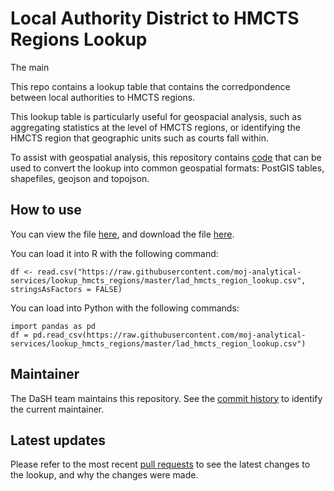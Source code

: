 # Local Authority District to HMCTS Regions Lookup

The main 

This repo contains a lookup table that contains the corredpondence between local authorities to HMCTS regions.  

This lookup table is particularly useful for geospacial analysis, such as aggregating statistics at the level of HMCTS regions, or identifying the HMCTS region that geographic units such as courts fall within.

To assist with geospatial analysis, this repository contains [code](https://github.com/moj-analytical-services/lookup_hmcts_regions/blob/master/How%20to%20produce%20shapefiles%20and%20geojson%20from%20the%20lookup.ipynb) that can be used to convert the lookup into common geospatial formats: PostGIS tables, shapefiles, geojson and topojson.

## How to use

You can view the file [here](https://github.com/moj-analytical-services/lookup_hmcts_regions/blob/master/lad_hmcts_region_lookup.csv), and download the file [here](https://raw.githubusercontent.com/moj-analytical-services/lookup_hmcts_regions/master/lad_hmcts_region_lookup.csv).

You can load it into R with the following command:
```
df <- read.csv("https://raw.githubusercontent.com/moj-analytical-services/lookup_hmcts_regions/master/lad_hmcts_region_lookup.csv", stringsAsFactors = FALSE)
```

You can load into Python with the following commands:

```
import pandas as pd 
df = pd.read_csv(https://raw.githubusercontent.com/moj-analytical-services/lookup_hmcts_regions/master/lad_hmcts_region_lookup.csv")
```

## Maintainer

The DaSH team maintains this repository.  See the [commit history](https://github.com/moj-analytical-services/lookup_hmcts_regions/commits/master) to identify the current maintainer.

## Latest updates

Please refer to the most recent [pull requests](https://github.com/moj-analytical-services/lookup_hmcts_regions/pulls?utf8=%E2%9C%93&q=) to see the latest changes to the lookup, and why the changes were made.
